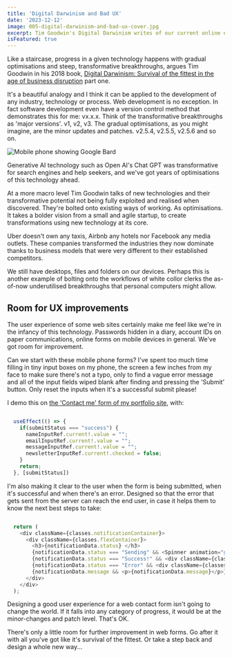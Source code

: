 ```yaml
---
title: 'Digital Darwinism and Bad UX'
date: '2023-12-12'
image: 005-digital-darwinism-and-bad-ux-cover.jpg
excerpt: Tim Goodwin's Digital Darwinism writes of our current online ecosystem as something in its infancy, destined for fundamental change. This is validated with terrible UX.
isFeatured: true
---
```


Like a staircase, progress in a given technology happens with gradual optimisations and steep, transformative breakthroughs, argues Tim Goodwin in his 2018 book, [Digital Darwinism: Survival of the fittest in the age of business disruption](https://digitaldarwinism.shop/) part one. 

It's a beautiful analogy and I think it can be applied to the development of any industry, technology or process. Web development is no exception. In fact software development even have a version control method that demonstrates this for me: vx.x.x. Think of the transformative breakthroughs as 'major versions'. v1, v2, v3. The gradual optimisations, as you might imagine, are the minor updates and patches. v2.5.4, v2.5.5, v2.5.6 and so on. 

![Mobile phone showing Google Bard](chat-gpt-bard.jpg)

Generative AI technology such as Open AI's Chat GPT was transformative for search engines and help seekers, and we've got years of optimisations of this technology ahead. 

At a more macro level Tim Goodwin talks of new technologies and their transformative potential not being fully exploited and realised when discovered. They're bolted onto existing ways of working. As optimisations. It takes a bolder vision from a small and agile startup, to create transformations using new technology at its core. 

Uber doesn't own any taxis, Airbnb any hotels nor Facebook any media outlets. These companies transformed the industries they now dominate thanks to business models that were very different to their established competitors. 

We still have desktops, files and folders on our devices. Perhaps this is another example of bolting onto the workflows of white collor clerks the as-of-now underutilised breakthroughs that personal computers might allow. 

## Room for UX improvements

The user experience of some web sites certainly make me feel like we're in the infancy of this technology. Passwords hidden in a diary, account IDs on paper communications, online forms on mobile devices in general. We've got room for improvement. 

Can we start with these mobile phone forms? I've spent too much time filling in tiny input boxes on my phone, the screen a few inches from my face to make sure there's not a typo, only to find a vague error message and all of the input fields wiped blank after finding and pressing the 'Submit' button. Only reset the inputs when it's a successful submit please!

I demo this on [the 'Contact me' form of my portfolio site](https://tim-cavey-portfolio.vercel.app/#contact), with: 

```js

  useEffect(() => {
    if(submitStatus === "success") {
      nameInputRef.current!.value = "";
      emailInputRef.current!.value = "";
      messageInputRef.current!.value = "";
      newsletterInputRef.current!.checked = false;
    }
    return;
  }, [submitStatus])

```

I'm also making it clear to the user when the form is being submitted, when it's successful and when there's an error. Designed so that the error that gets sent from the server can reach the end user, in case it helps them to know the next best steps to take:

```js

  return (
    <div className={classes.notificationContainer}>
      <div className={classes.flexContainer}>
        <h3>{notificationData.status} </h3>
        {notificationData.status === "Sending" && <Spinner animation="grow" variant="light" />}
        {notificationData.status === "Success!" && <div className={classes.iconContainer}><Image width={50} height={50} src={tickIcon} alt="Success"/></div>}
        {notificationData.status === "Error" && <div className={classes.iconContainer}><Image width={50} height={50} src={crossIcon} alt="Error"/></div>}
        {notificationData.message && <p>{notificationData.message}</p>}
      </div>
    </div>
  );

```

Designing a good user experience for a web contact form isn't going to change the world. If it falls into any category of progress, it would be at the minor-changes and patch level. That's OK. 

There's only a little room for further improvement in web forms. Go after it with all you've got like it's survival of the fittest. Or take a step back and design a whole new way...

